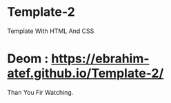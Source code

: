 # Template-2
Template With HTML And CSS
# Deom : https://ebrahim-atef.github.io/Template-2/
Than You Fir Watching.
